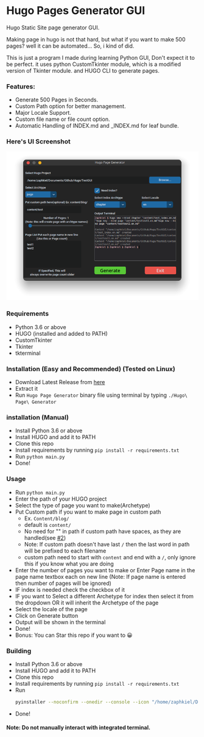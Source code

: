 # Hugo Pages Generator GUI
Hugo Static Site page generator GUI. 

Making page in hugo is not that hard, but what if you want to make 500 pages? well it can be automated...
So, i kind of did.

This is just a program I made during learning Python GUI, Don't expect it to be perfect. it uses python CustomTkinter 
module, which is a modified version of Tkinter module. and HUGO CLI to generate pages.

### Features:
- Generate 500 Pages in Seconds.
- Custom Path option for better management.
- Major Locale Support.
- Custom file name or file count option.
- Automatic Handling of INDEX.md and _INDEX.md for leaf bundle.

### Here's UI Screenshot

![UI Screenshot](Screenshots/UI.png)

### Requirements
- Python 3.6 or above
- HUGO (installed and added to PATH)
- CustomTkinter
- Tkinter
- tkterminal

### Installation (Easy and Recommended) (Tested on Linux)
- Download Latest Release from [here](https://github.com/Prakash4844/Hugo_Pages_Generator/releases/)
- Extract it
- Run `Hugo Page Generator` binary file using terminal by typing `./Hugo\ Page\ Generator`

### installation (Manual)
- Install Python 3.6 or above
- Install HUGO and add it to PATH
- Clone this repo
- Install requirements by running `pip install -r requirements.txt`
- Run `python main.py`
- Done!

### Usage
- Run `python main.py`
- Enter the path of your HUGO project
- Select the type of page you want to make(Archetype)
- Put Custom path if you want to make page in custom path
  - Ex. `Content/blog/`  
  - default is `content/`
  - No need for "" in path if custom path have spaces, as they are handled(see [#2](https://github.com/Prakash4844/Hugo_Pages_Generator/issues/2))
  - Note: If custom path doesn't have last `/` then the last word in path will be prefixed to each filename
  - custom path need to start with `content` and end with a `/`, only ignore this if you know what you are doing
- Enter the number of pages you want to make or Enter Page name in the page name textbox each on new line (Note: If page
name is entered then number of pages will be ignored)
- IF index is needed check the checkbox of it
- IF you want to Select a different Archetype for index then select it from the dropdown OR it will inherit the 
Archetype of the page
- Select the locale of the page
- Click on Generate button
- Output will be shown in the terminal
- Done!
- Bonus: You can Star this repo if you want to 😀

### Building

- Install Python 3.6 or above
- Install HUGO and add it to PATH
- Clone this repo
- Install requirements by running `pip install -r requirements.txt`
- Run 
  ```bash
  pyinstaller --noconfirm --onedir --console --icon "/home/zaphkiel/Documents/Github/Python/Hugo_Pages_Generator/hugo.ico" --name "Hugo Page Generator" --add-data "/home/zaphkiel/Documents/Github/Python/Hugo_Pages_Generator/hugo.ico:." --add-data "/home/zaphkiel/Documents/Github/Python/Hugo_Pages_Generator/locale_list:." --add-data "/home/zaphkiel/Documents/Github/Python/Hugo_Pages_Generator/README.md:." --add-data "/home/zaphkiel/Documents/Github/Python/Hugo_Pages_Generator/venv/lib/python3.11/site-packages/customtkinter:customtkinter/"  "/home/zaphkiel/Documents/Github/Python/Hugo_Pages_Generator/main.py"
  ```
- Done!

#### Note: Do not manually interact with integrated terminal.
